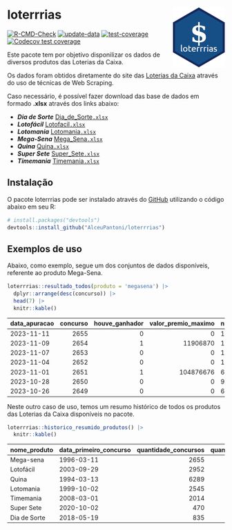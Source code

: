 
<!-- README.md is generated from README.Rmd. Please edit that file -->

# loterrrias <img src="man/figures/logo.png" align="right" height="139" />

<!-- badges: start -->

[![R-CMD-Check](https://github.com/AlceuPantoni/loterrrias/actions/workflows/R-CMD-check.yaml/badge.svg?branch=main)](https://github.com/AlceuPantoni/loterrrias/actions/workflows/R-CMD-check.yaml)
[![update-data](https://github.com/AlceuPantoni/loterrrias/actions/workflows/update-data.yaml/badge.svg)](https://github.com/AlceuPantoni/loterrrias/actions/workflows/update-data.yaml)
[![test-coverage](https://github.com/AlceuPantoni/loterrrias/actions/workflows/test-coverage.yaml/badge.svg?branch=main)](https://github.com/AlceuPantoni/loterrrias/actions/workflows/test-coverage.yaml)
[![Codecov test
coverage](https://codecov.io/gh/AlceuPantoni/loterrrias/branch/main/graph/badge.svg)](https://codecov.io/gh/AlceuPantoni/loterrrias?branch=main)
<!-- badges: end -->

Este pacote tem por objetivo disponilizar os dados de diversos produtos
das Loterias da Caixa.

Os dados foram obtidos diretamente do site das [Loterias da
Caixa](https://loterias.caixa.gov.br/Paginas/default.aspx) através do
uso de técnicas de Web Scraping.

Caso necessário, é possível fazer download das base de dados em formado
**.xlsx** através dos links abaixo:

  - ***Dia de Sorte***
    [Dia\_de\_Sorte`.xlsx`](https://raw.githubusercontent.com/AlceuPantoni/loterrrias/main/data-raw/resultados_diadesorte.xlsx)
  - ***Lotofácil***
    [Lotofacil`.xlsx`](https://raw.githubusercontent.com/AlceuPantoni/loterrrias/main/data-raw/resultados_lotofacil.xlsx)
  - ***Lotomania***
    [Lotomania`.xlsx`](https://raw.githubusercontent.com/AlceuPantoni/loterrrias/main/data-raw/resultados_lotomania.xlsx)
  - ***Mega-Sena***
    [Mega\_Sena`.xlsx`](https://raw.githubusercontent.com/AlceuPantoni/loterrrias/main/data-raw/resultados_megasena.xlsx)
  - ***Quina***
    [Quina`.xlsx`](https://raw.githubusercontent.com/AlceuPantoni/loterrrias/main/data-raw/resultados_quina.xlsx)
  - ***Super Sete***
    [Super\_Sete`.xlsx`](https://raw.githubusercontent.com/AlceuPantoni/loterrrias/main/data-raw/resultados_supersete.xlsx)
  - ***Timemania***
    [Timemania`.xlsx`](https://raw.githubusercontent.com/AlceuPantoni/loterrrias/main/data-raw/resultados_timemania.xlsx)

## Instalação

O pacote loterrrias pode ser instalado através do
[GitHub](https://github.com/) utilizando o código abaixo em seu R:

``` r
# install.packages("devtools")
devtools::install_github("AlceuPantoni/loterrrias")
```

## Exemplos de uso

Abaixo, como exemplo, segue um dos conjuntos de dados disponíveis,
referente ao produto Mega-Sena.

``` r
loterrrias::resultado_todos(produto = 'megasena') |> 
  dplyr::arrange(desc(concurso)) |> 
  head(7) |> 
  knitr::kable()
```

| data\_apuracao | concurso | houve\_ganhador | valor\_premio\_maximo | numeros\_sorteados | num\_1 | num\_2 | num\_3 | num\_4 | num\_5 | num\_6 |
| :------------- | -------: | --------------: | --------------------: | :----------------- | -----: | -----: | -----: | -----: | -----: | -----: |
| 2023-11-11     |     2655 |               0 |                     0 | 10;23;30;31;49;56  |     10 |     23 |     30 |     31 |     49 |     56 |
| 2023-11-09     |     2654 |               1 |              11906870 | 11;17;23;36;47;51  |     11 |     17 |     23 |     36 |     47 |     51 |
| 2023-11-07     |     2653 |               0 |                     0 | 14;32;41;43;48;60  |     14 |     32 |     41 |     43 |     48 |     60 |
| 2023-11-04     |     2652 |               0 |                     0 | 13;23;26;29;45;59  |     13 |     23 |     26 |     29 |     45 |     59 |
| 2023-11-01     |     2651 |               1 |             104876676 | 6;23;35;36;37;59   |      6 |     23 |     35 |     36 |     37 |     59 |
| 2023-10-28     |     2650 |               0 |                     0 | 9;18;29;37;39;58   |      9 |     18 |     29 |     37 |     39 |     58 |
| 2023-10-26     |     2649 |               0 |                     0 | 6;11;26;32;46;56   |      6 |     11 |     26 |     32 |     46 |     56 |

Neste outro caso de uso, temos um resumo histórico de todos os produtos
das Loterias da Caixa disponíveis no pacote.

``` r
loterrrias::historico_resumido_produtos() |> 
  knitr::kable()
```

| nome\_produto | data\_primeiro\_concurso | quantidade\_concursos | quantidade\_concursos\_com\_ganhador | percentual\_com\_ganhador | media\_premiacao | maior\_premio | menor\_premio | total\_dezenas\_sorteadas | numero\_mais\_sorteado | numero\_menos\_sorteado |
| :------------ | :----------------------- | --------------------: | -----------------------------------: | ------------------------: | ---------------: | ------------: | ------------: | ------------------------: | ---------------------: | ----------------------: |
| Mega-sena     | 1996-03-11               |                  2655 |                                  600 |                      0.23 |       23877315.8 |     289420865 |     348732.75 |                     15930 |                     10 |                      21 |
| Lotofácil     | 2003-09-29               |                  2952 |                                 2638 |                      0.89 |         919744.1 |       8252873 |      10712.22 |                     44280 |                     20 |                      16 |
| Quina         | 1994-03-13               |                  6289 |                                 2528 |                      0.40 |        3342669.3 |     579215957 |      14230.37 |                     31445 |                      4 |                       3 |
| Lotomania     | 1999-10-02               |                  2545 |                                  668 |                      0.26 |        2350942.0 |      37261930 |     109348.66 |                     50900 |                     47 |                      96 |
| Timemania     | 2008-03-01               |                  2014 |                                   73 |                      0.04 |       26295353.9 |     818652938 |     164711.44 |                     14098 |                     20 |                      53 |
| Super Sete    | 2020-10-02               |                   470 |                                   21 |                      0.04 |        3390765.6 |      10146164 |     124747.77 |                      3290 |                      9 |                       4 |
| Dia de Sorte  | 2018-05-19               |                   835 |                                  274 |                      0.33 |         790878.2 |       3770060 |      59101.35 |                      5845 |                     10 |                       1 |

